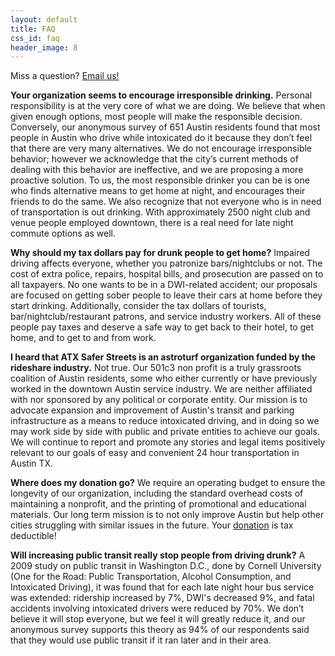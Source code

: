 ```yaml
---
layout: default
title: FAQ
css_id: faq
header_image: 8
---
```


Miss a question? [Email us!](mailto:info@atxsaferstreets.org)

**Your organization seems to encourage irresponsible drinking.**
Personal responsibility is at the very core of what we are doing. We believe that when given enough options, most people will make the responsible decision. Conversely, our anonymous survey of 651 Austin residents found that most people in Austin who drive while intoxicated do it because they don’t feel that there are very many alternatives. We do not encourage irresponsible behavior; however we acknowledge that the city’s current methods of dealing with this behavior are ineffective, and we are proposing a more proactive solution. To us, the most responsible drinker you can be is one who finds alternative means to get home at night, and encourages their friends to do the same. We also recognize that not everyone who is in need of transportation is out drinking. With approximately 2500 night club and venue people employed downtown, there is a real need for late night commute options as well.

 **Why should my tax dollars pay for drunk people to get home?**
Impaired driving affects everyone, whether you patronize bars/nightclubs or not. The cost of extra police, repairs, hospital bills, and prosecution are passed on to all taxpayers. No one wants to be in a DWI-related accident; our proposals are focused on getting sober people to leave their cars at home before they start drinking. Additionally, consider the tax dollars of tourists, bar/nightclub/restaurant patrons, and service industry workers. All of these people pay taxes and deserve a safe way to get back to their hotel, to get home, and to get to and from work.

 **I heard that ATX Safer Streets is an astroturf organization funded by the rideshare industry.**
Not true. Our 501c3 non profit is a truly grassroots coalition of Austin residents, some who either currently or have previously worked in the downtown Austin service industry. We are neither affiliated with nor sponsored by any political or corporate entity. Our mission is to advocate expansion and improvement of Austin's transit and parking infrastructure as a means to reduce intoxicated driving, and in doing so we may work side by side with public and private entities to achieve our goals. We will continue to report and promote any stories and legal items positively relevant to our goals of easy and convenient 24 hour transportation in Austin TX.

 **Where does my donation go?**
We require an operating budget to ensure the longevity of our organization, including the standard overhead costs of maintaining a nonprofit, and the printing of promotional and educational materials. Our long term mission is to not only improve Austin but help other cities struggling with similar issues in the future. Your <a href="https://www.paypal.com/cgi-bin/webscr?cmd=_s-xclick&hosted_button_id=EEW2ACC5YPRC4" target="_blank">donation</a> is tax deductible! 

 **Will increasing public transit really stop people from driving drunk?**
A 2009 study on public transit in Washington D.C., done by Cornell University (One for the Road: Public Transportation, Alcohol Consumption, and Intoxicated Driving), it was found that for each late night hour bus service was extended: ridership increased by 7%, DWI's decreased 9%, and fatal accidents involving intoxicated drivers were reduced by 70%. We don’t believe it will stop everyone, but we feel it will greatly reduce it, and our anonymous survey supports this theory as 94% of our respondents said that they would use public transit if it ran later and in their area.
